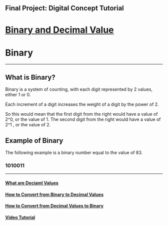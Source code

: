 ## Final Project: Digital Concept Tutorial

# [Binary and Decimal Value](README.md)

# Binary
---

## What is Binary?
 
Binary is a system of counting, with each digit represented by 2 values, either 1 or 0. 

Each increment of a digit increases the weight of a digit by the power of 2.

So this would mean that the first digit from the right would have a value of 2^0, or the value of 1. The second digit from the right would have a value of 2^1 , or the value of 2.

## Example of Binary

The following example is a binary number equal to the value of 83.

### 1010011

---

#### [What are Deciaml Values](Decimal.md)

#### [How to Convert from Binary to Decimal Values](B2D.md)

#### [How to Convert from Decimal Values to Binary](D2B.md)

#### [Video Tutorial](https://youtu.be/b47QnQoFk50)
